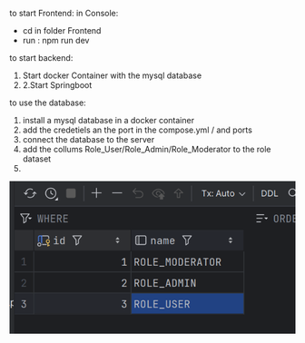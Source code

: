 to start Frontend:
in Console:
  - cd in folder Frontend 
  - run : npm run dev

to start backend:
1. Start docker Container with the mysql database  
2. 2.Start Springboot


to use the database:
1. install a mysql database in a docker container 
2. add the credetiels an the port in the compose.yml / and ports
3. connect the database to the server
4. add the collums Role_User/Role_Admin/Role_Moderator to the role dataset
5. 
![img.png](img.png)